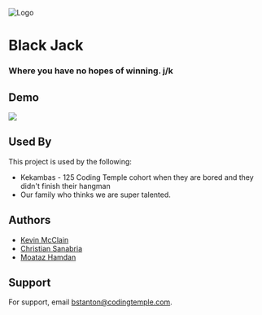 
![Logo](https://github.com/KMcClain23/blackjack_game/blob/main/logo.png)


# Black Jack
### Where you have no hopes of winning. j/k



## Demo

![](https://github.com/KMcClain23/blackjack_game/blob/main/Demo.gif)


## Used By

This project is used by the following:

- Kekambas - 125 Coding Temple cohort when they are bored and they didn't finish their hangman
- Our family who thinks we are super talented.


## Authors

- [Kevin McClain](https://github.com/kmcclain23)
- [Christian Sanabria](https://github.com/ckevinfl89)
- [Moataz Hamdan](https://github.com/12mmhamdan)


## Support

For support, email bstanton@codingtemple.com.

